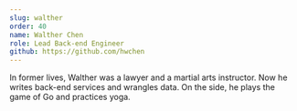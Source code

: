 ```yaml
---
slug: walther
order: 40
name: Walther Chen
role: Lead Back-end Engineer
github: https://github.com/hwchen
---
```


In former lives, Walther was a lawyer and a martial arts instructor. Now he writes back-end services and wrangles data. On the side, he plays the game of Go and practices yoga.
